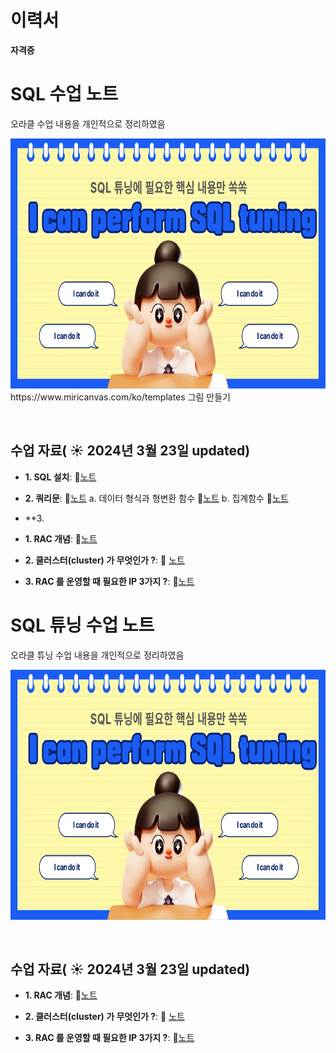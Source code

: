 # 이력서
**자격증**

# SQL 수업 노트

오라클 수업 내용을 개인적으로 정리하였음 

<img src="https://github.com/hippocampotamus/Data-hippocampus/blob/main/001.png" width="600" height="400">
https://www.miricanvas.com/ko/templates 그림 만들기 

&nbsp;

## 수업 자료( ☀️ 2024년 3월 23일 updated)

- **1. SQL 설치**: 📄[노트](https://www.notion.so/1ad8860fd9414a74a6b5f3db25684c46?pvs=4)
- **2. 쿼리문**: 📄[노트](https://www.notion.so/QUERY-da347a2ba85341fcaf7baa4a99493ac2?pvs=4)
      a. 데이터 형식과 형변환 함수 📄[노트](https://www.notion.so/0fabe2c7bb9b4df1b43955ea966fc61b?pvs=4)
      b. 집계함수 📄[노트](https://www.notion.so/497e880da2f3440eaed3708f87ef3882?pvs=4)
- **3. 


- **1. RAC 개념**:  📄[노트](https://github.com/oracleyu01/rac_class/blob/main/rac%EA%B0%9C%EB%85%90.md)
  &nbsp;
  
- **2. 클러스터(cluster) 가 무엇인가 ?**: 📄 [노트](https://www.notion.so/QUERY-da347a2ba85341fcaf7baa4a99493ac2?pvs=4)
  
- **3. RAC 를 운영할 때 필요한 IP 3가지 ?**: 📄[노트](https://github.com/oracleyu01/rac_class/blob/main/RAC%ED%95%B5%EC%8B%AC3.%20RAC%20%EB%A5%BC%20%EC%9A%B4%EC%98%81%ED%95%A0%20%EB%95%8C%20%ED%95%84%EC%9A%94%ED%95%9C%20IP%203%EA%B0%80%EC%A7%80.md)







# SQL 튜닝 수업 노트

오라클 튜닝 수업 내용을 개인적으로 정리하였음 

<img src="https://github.com/hippocampotamus/Data-hippocampus/blob/main/001.png" width="600" height="400">


&nbsp;

## 수업 자료( ☀️ 2024년 3월 23일 updated)


- **1. RAC 개념**:  📄[노트](https://github.com/oracleyu01/rac_class/blob/main/rac%EA%B0%9C%EB%85%90.md)
  &nbsp;
  
- **2. 클러스터(cluster) 가 무엇인가 ?**: 📄 [노트](https://www.notion.so/QUERY-da347a2ba85341fcaf7baa4a99493ac2?pvs=4)
  
- **3. RAC 를 운영할 때 필요한 IP 3가지 ?**: 📄[노트](https://github.com/oracleyu01/rac_class/blob/main/RAC%ED%95%B5%EC%8B%AC3.%20RAC%20%EB%A5%BC%20%EC%9A%B4%EC%98%81%ED%95%A0%20%EB%95%8C%20%ED%95%84%EC%9A%94%ED%95%9C%20IP%203%EA%B0%80%EC%A7%80.md)
